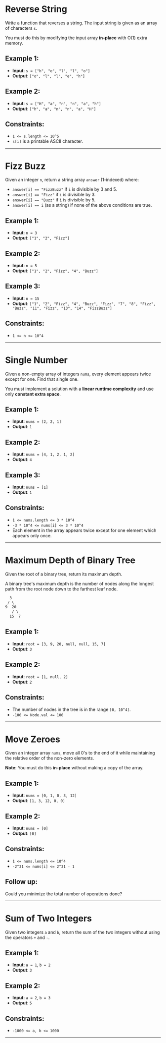 # Reverse String

Write a function that reverses a string. The input string is given as an array of characters `s`.

You must do this by modifying the input array **in-place** with O(1) extra memory.

## Example 1:
- **Input**: `s = ["h", "e", "l", "l", "o"]`
- **Output**: `["o", "l", "l", "e", "h"]`

## Example 2:
- **Input**: `s = ["H", "a", "n", "n", "a", "h"]`
- **Output**: `["h", "a", "n", "n", "a", "H"]`

## Constraints:
- `1 <= s.length <= 10^5`
- `s[i]` is a printable ASCII character.

--------------------------------------------------------------------------------

# Fizz Buzz

Given an integer `n`, return a string array `answer` (1-indexed) where:

- `answer[i] == "FizzBuzz"` if `i` is divisible by 3 and 5.
- `answer[i] == "Fizz"` if `i` is divisible by 3.
- `answer[i] == "Buzz"` if `i` is divisible by 5.
- `answer[i] == i` (as a string) if none of the above conditions are true.

## Example 1:
- **Input**: `n = 3`
- **Output**: `["1", "2", "Fizz"]`

## Example 2:
- **Input**: `n = 5`
- **Output**: `["1", "2", "Fizz", "4", "Buzz"]`

## Example 3:
- **Input**: `n = 15`
- **Output**: `["1", "2", "Fizz", "4", "Buzz", "Fizz", "7", "8", "Fizz", "Buzz", "11", "Fizz", "13", "14", "FizzBuzz"]`

## Constraints:
- `1 <= n <= 10^4`

--------------------------------------------------------------------------------

# Single Number

Given a non-empty array of integers `nums`, every element appears twice except for one. Find that single one.

You must implement a solution with a **linear runtime complexity** and use only **constant extra space**.

## Example 1:
- **Input**: `nums = [2, 2, 1]`
- **Output**: `1`

## Example 2:
- **Input**: `nums = [4, 1, 2, 1, 2]`
- **Output**: `4`

## Example 3:
- **Input**: `nums = [1]`
- **Output**: `1`

## Constraints:
- `1 <= nums.length <= 3 * 10^4`
- `-3 * 10^4 <= nums[i] <= 3 * 10^4`
- Each element in the array appears twice except for one element which appears only once.

--------------------------------------------------------------------------------

# Maximum Depth of Binary Tree

Given the root of a binary tree, return its maximum depth.

A binary tree's maximum depth is the number of nodes along the longest path from the root node down to the farthest leaf node.

```markdown
  3
 / \
9  20 
   / \
  15  7
```

## Example 1:
- **Input**: `root = [3, 9, 20, null, null, 15, 7]`
- **Output**: `3`

## Example 2:
- **Input**: `root = [1, null, 2]`
- **Output**: `2`

## Constraints:
- The number of nodes in the tree is in the range `[0, 10^4]`.
- `-100 <= Node.val <= 100`

--------------------------------------------------------------------------------

# Move Zeroes

Given an integer array `nums`, move all 0's to the end of it while maintaining the relative order of the non-zero elements.

**Note**: You must do this **in-place** without making a copy of the array.

## Example 1:
- **Input**: `nums = [0, 1, 0, 3, 12]`
- **Output**: `[1, 3, 12, 0, 0]`

## Example 2:
- **Input**: `nums = [0]`
- **Output**: `[0]`

## Constraints:
- `1 <= nums.length <= 10^4`
- `-2^31 <= nums[i] <= 2^31 - 1`

## Follow up:
Could you minimize the total number of operations done?

--------------------------------------------------------------------------------

# Sum of Two Integers

Given two integers `a` and `b`, return the sum of the two integers without using the operators `+` and `-`.

## Example 1:
- **Input**: `a = 1`, `b = 2`
- **Output**: `3`

## Example 2:
- **Input**: `a = 2`, `b = 3`
- **Output**: `5`

## Constraints:
- `-1000 <= a, b <= 1000`

--------------------------------------------------------------------------------
